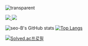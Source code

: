 ![transparent](https://capsule-render.vercel.app/api?type=transparent&fontColor=703ee5&text=🧸%20Hi%20Guys!%20I'm%20Seo-B%20👋&height=150&fontSize=60&desc=&descAlignY=75&descAlign=60)

<a href="https://velog.io/@seo-b">
    <img src="http://img.shields.io/badge/-MY%20Velog-2BBC26?style=flat-square&logo=Vector Logo Zone&link=https://velog.io/@seo-b" />
</a>
<a href="mailto:abejaseop@gmail.com">
    <img src="https://img.shields.io/badge/Send Mail-d14836?style=flat-square&logo=Gmail&logoColor=white&link=abejaseop@gmail.com" />
</a>
<p>
    
![seo-B's GitHub stats](https://github-readme-stats.vercel.app/api?username=seo-B&show_icons=true&theme=buefy)
[![Top Langs](https://github-readme-stats.vercel.app/api/top-langs/?username=seo-B&layout=compact&theme=flag-india&langs_count=6)](https://github.com/anuraghazra/github-readme-stats)
    
[![Solved.ac프로필](http://mazassumnida.wtf/api/v2/generate_badge?boj=seo_b)](https://solved.ac/seo_b)

